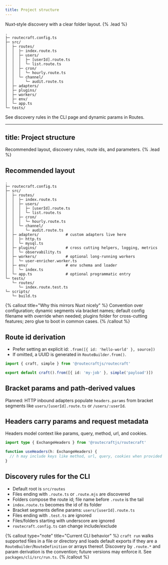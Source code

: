 ```yaml
---
title: Project structure
---
```


Nuxt‑style discovery with a clear folder layout. {% .lead %}

```text
.
├─ routecraft.config.ts
├─ src/
│  ├─ routes/
│  │  ├─ index.route.ts
│  │  ├─ users/
│  │  │  ├─ [userId].route.ts
│  │  │  └─ list.route.ts
│  │  ├─ cron/
│  │  │  └─ hourly.route.ts
│  │  └─ channel/
│  │     └─ audit.route.ts
│  ├─ adapters/
│  ├─ plugins/
│  ├─ workers/
│  ├─ env/
│  └─ app.ts
└─ tests/
```

See discovery rules in the CLI page and dynamic params in Routes.

---

## title: Project structure

Recommended layout, discovery rules, route ids, and parameters. {% .lead %}

## Recommended layout

```text
.
├─ routecraft.config.ts
├─ src/
│  ├─ routes/
│  │  ├─ index.route.ts
│  │  ├─ users/
│  │  │  ├─ [userId].route.ts
│  │  │  └─ list.route.ts
│  │  ├─ cron/
│  │  │  └─ hourly.route.ts
│  │  └─ channel/
│  │     └─ audit.route.ts
│  ├─ adapters/            # custom adapters live here
│  │  ├─ http.ts
│  │  └─ mysql.ts
│  ├─ plugins/             # cross cutting helpers, logging, metrics
│  │  └─ observability.ts
│  ├─ workers/             # optional long-running workers
│  │  └─ user-enricher.worker.ts
│  ├─ env/                 # env schema and loader
│  │  └─ index.ts
│  └─ app.ts               # optional programmatic entry
└─ tests/
   └─ routes/
      └─ index.route.test.ts
└─ scripts/
   └─ build.ts
```

{% callout title="Why this mirrors Nuxt nicely" %}
Convention over configuration; dynamic segments via bracket names; default config filename with override when needed; plugins folder for cross-cutting features; zero glue to boot in common cases.
{% /callout %}

## Route id derivation

- Prefer setting an explicit id: `.from([{ id: 'hello-world' }, source])`
- If omitted, a UUID is generated in `RouteBuilder.from()`.

```ts
import { craft, simple } from '@routecraftjs/routecraft'

export default craft().from([{ id: 'my-job' }, simple('payload')])
```

## Bracket params and path-derived values

Planned: HTTP inbound adapters populate `headers.params` from bracket segments like `users/[userId].route.ts` or `/users/:userId`.

## Headers carry params and request metadata

Headers model context like params, query, method, url, and cookies.

```ts
import type { ExchangeHeaders } from '@routecraftjs/routecraft'

function useHeaders(h: ExchangeHeaders) {
  // h may include keys like method, url, query, cookies when provided by a source
}
```

## Discovery rules for the CLI

- Default root is `src/routes`
- Files ending with `.route.ts` or `.route.mjs` are discovered
- Folders compose the route id; file name before `.route` is the tail
- `index.route.ts` becomes the id of its folder
- Bracket segments define params: `users/[userId].route.ts`
- Files ending with `.test.ts` are ignored
- Files/folders starting with underscore are ignored
- `routecraft.config.ts` can change include/exclude

{% callout type="note" title="Current CLI behavior" %}
`craft run` walks supported files in a file or directory and loads default exports if they are a `RouteBuilder`/`RouteDefinition` or arrays thereof. Discovery by `.route.*` and param derivation is the convention; future versions may enforce it. See `packages/cli/src/run.ts`.
{% /callout %}
